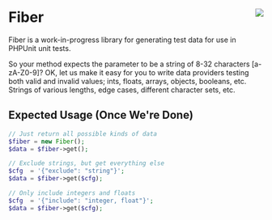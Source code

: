 # Fiber <a style="float: right;" align="right" href="http://travis-ci.org/eirikref/Fiber"><img style="float: right;" align="right" src="https://secure.travis-ci.org/eirikref/Fiber.png?branch=master"></a>

Fiber is a work-in-progress library for generating test data for use
in PHPUnit unit tests.

So your method expects the parameter to be a string of 8-32 characters
[a-zA-Z0-9]? OK, let us make it easy for you to write data providers
testing both valid and invalid values; ints, floats, arrays, objects,
booleans, etc. Strings of various lengths, edge cases, different
character sets, etc.


## Expected Usage (Once We're Done)
```php
// Just return all possible kinds of data
$fiber = new Fiber();
$data = $fiber->get();

// Exclude strings, but get everything else
$cfg  = '{"exclude": "string"}';
$data = $fiber->get($cfg);

// Only include integers and floats
$cfg  = '{"include": "integer, float"}';
$data = $fiber->get($cfg);
```
